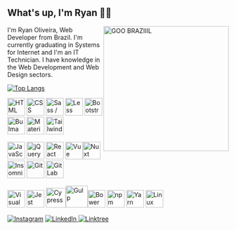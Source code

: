 ## What's up, I'm Ryan 👋🏼

<img src="https://media1.giphy.com/media/PSKAppO2LH56w/giphy.webp?cid=ecf05e47hggb7hr43rrio4eaws7d86ha2f90lwyebzbnlrjl&rid=giphy.webp&ct=g" alt="GOO BRAZIIIL" title="GOO BRAZIIIL" width="285" align="right">

I'm Ryan Oliveira, Web Developer from Brazil. I'm currently graduating in Systems for Internet and I'm an IT Technician. I have knowledge in the Web Development and Web Design sectors.

[![Top Langs](https://github-readme-stats.vercel.app/api/top-langs/?username=ryanmatheuz&layout=compact&langs_count=10)](https://github.com/anuraghazra/github-readme-stats)

<img src="https://cdn.jsdelivr.net/gh/devicons/devicon/icons/html5/html5-original.svg" width="40" alt="HTML" title="HTML"> <img src="https://cdn.jsdelivr.net/gh/devicons/devicon/icons/css3/css3-original.svg" width="40" alt="CSS" title="CSS"> <img src="https://cdn.jsdelivr.net/gh/devicons/devicon/icons/sass/sass-original.svg" width="40" alt="Sass / SCSS" title="Sass / SCSS"> <img src="https://cdn.jsdelivr.net/gh/devicons/devicon/icons/less/less-plain-wordmark.svg" width="40" alt="Less" title="Less"> <img src="https://cdn.jsdelivr.net/gh/devicons/devicon/icons/bootstrap/bootstrap-original.svg" width="40" alt="Bootstrap" title="Bootstrap"> <img src="https://cdn.jsdelivr.net/gh/devicons/devicon/icons/bulma/bulma-plain.svg" width="40" alt="Bulma" title="Bulma"> <img src="https://cdn.jsdelivr.net/gh/devicons/devicon/icons/materialui/materialui-original.svg" width="40" alt="Material UI" title="Material UI"> <img src="https://cdn.jsdelivr.net/gh/devicons/devicon/icons/tailwindcss/tailwindcss-plain.svg" width="40" alt="Tailwind CSS" title="Tailwind CSS">

<img src="https://cdn.jsdelivr.net/gh/devicons/devicon/icons/javascript/javascript-original.svg" width="40" alt="JavaScript (ECMAScript)" title="JavaScript (ECMAScript)"> <img src="https://cdn.jsdelivr.net/gh/devicons/devicon/icons/jquery/jquery-original.svg" width="40" alt="jQuery" title="jQuery"> <img src="https://cdn.jsdelivr.net/gh/devicons/devicon/icons/react/react-original.svg" width="40" alt="React" title="React"> <img src="https://cdn.jsdelivr.net/gh/devicons/devicon/icons/vuejs/vuejs-original.svg" width="40" alt="Vue" title="Vue"><img src="https://d33wubrfki0l68.cloudfront.net/6ff34ec8760318b99888ee4b75d1e265170a84b9/6479c/logos/nuxt.svg" width="40" alt="Nuxt" title="Nuxt"> <img src="https://cms-react-testing.cdn.prismic.io/cms-react-testing/fd794b96-f464-432b-b79a-bf99341b2143_insomnia-logo-bug.svg" width="40" alt="Insomnia" title="Insomnia"> <img src="https://cdn.jsdelivr.net/gh/devicons/devicon/icons/git/git-plain.svg" width="40" alt="Git" title="Git"> <img src="https://cdn.jsdelivr.net/gh/devicons/devicon/icons/gitlab/gitlab-original.svg" width="40" alt="GitLab" title="GitLab"> 

<img src="https://cdn.jsdelivr.net/gh/devicons/devicon/icons/vscode/vscode-original.svg" width="40" alt="Visual Studio Code" title="Visual Studio Code"> <img src="https://cdn.jsdelivr.net/gh/devicons/devicon/icons/jest/jest-plain.svg" width="40" alt="Jest" title="Jest"> <img src="https://cdn.icon-icons.com/icons2/2107/PNG/512/file_type_cypress_icon_130654.png" width="45" alt="Cypress" title="Cypress"><img src="https://cdn.jsdelivr.net/gh/devicons/devicon/icons/gulp/gulp-plain.svg" width="50" alt="Gulp" title="Gulp"><img src="https://cdn.jsdelivr.net/gh/devicons/devicon/icons/bower/bower-original.svg" width="40" alt="Bower" title="Bower"> <img src="https://cdn.jsdelivr.net/gh/devicons/devicon/icons/npm/npm-original-wordmark.svg" width="40" alt="npm" title="npm"> <img src="https://cdn.jsdelivr.net/gh/devicons/devicon/icons/yarn/yarn-original.svg" width="40" alt="Yarn" title="Yarn"> <img src="https://cdn.jsdelivr.net/gh/devicons/devicon/icons/ubuntu/ubuntu-plain.svg" width="40" alt="Linux Ubuntu" title="Linux Ubuntu">

[![Instagram](https://img.shields.io/badge/Instagram-%23E4405F.svg?style=for-the-badge&logo=Instagram&logoColor=white)](https://www.instagram.com/isryanmatheus) [![LinkedIn](https://img.shields.io/badge/linkedin-%230077B5.svg?style=for-the-badge&logo=linkedin&logoColor=white) ](https://www.linkedin.com/in/ryanmatheus) [![Linktree](https://img.shields.io/badge/linktree-1de9b6?style=for-the-badge&logo=linktree&logoColor=white)](https://linktr.ee/isryanmatheus)
